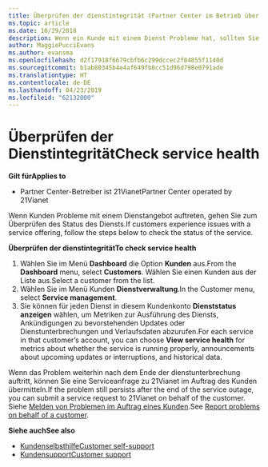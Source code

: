 ```yaml
---
title: Überprüfen der dienstintegrität (Partner Center im Betrieb über 21Vianet)
ms.topic: article
ms.date: 10/29/2018
description: Wenn ein Kunde mit einem Dienst Probleme hat, sollten Sie zuerst die Dienstintegrität überprüfen.
author: MaggiePucciEvans
ms.author: evansma
ms.openlocfilehash: d2f17918f6679cbfb6c299dccec2f84855f1140d
ms.sourcegitcommit: b1ab80345b4e4af649fb8cc51d96d798e0791ade
ms.translationtype: HT
ms.contentlocale: de-DE
ms.lasthandoff: 04/23/2019
ms.locfileid: "62132000"
---
```

# <a name="check-service-health"></a><span data-ttu-id="1d6d8-103">Überprüfen der Dienstintegrität</span><span class="sxs-lookup"><span data-stu-id="1d6d8-103">Check service health</span></span>

<span data-ttu-id="1d6d8-104">**Gilt für**</span><span class="sxs-lookup"><span data-stu-id="1d6d8-104">**Applies to**</span></span>

-   <span data-ttu-id="1d6d8-105">Partner Center-Betreiber ist 21Vianet</span><span class="sxs-lookup"><span data-stu-id="1d6d8-105">Partner Center operated by 21Vianet</span></span>


<span data-ttu-id="1d6d8-106">Wenn Kunden Probleme mit einem Dienstangebot auftreten, gehen Sie zum Überprüfen des Status des Diensts.</span><span class="sxs-lookup"><span data-stu-id="1d6d8-106">If customers experience issues with a service offering, follow the steps below to check the status of the service.</span></span>

<span data-ttu-id="1d6d8-107">**Überprüfen der dienstintegrität**</span><span class="sxs-lookup"><span data-stu-id="1d6d8-107">**To check service health**</span></span>

1.  <span data-ttu-id="1d6d8-108">Wählen Sie im Menü **Dashboard** die Option **Kunden** aus.</span><span class="sxs-lookup"><span data-stu-id="1d6d8-108">From the **Dashboard** menu, select **Customers**.</span></span> <span data-ttu-id="1d6d8-109">Wählen Sie einen Kunden aus der Liste aus.</span><span class="sxs-lookup"><span data-stu-id="1d6d8-109">Select a customer from the list.</span></span>
2.  <span data-ttu-id="1d6d8-110">Wählen Sie im Menü Kunden **Dienstverwaltung**.</span><span class="sxs-lookup"><span data-stu-id="1d6d8-110">In the Customer menu, select **Service management**.</span></span>
3.  <span data-ttu-id="1d6d8-111">Sie können für jeden Dienst in diesem Kundenkonto **Dienststatus anzeigen** wählen, um Metriken zur Ausführung des Diensts, Ankündigungen zu bevorstehenden Updates oder Dienstunterbrechungen und Verlaufsdaten abzurufen.</span><span class="sxs-lookup"><span data-stu-id="1d6d8-111">For each service in that customer’s account, you can choose **View service health** for metrics about whether the service is running properly, announcements about upcoming updates or interruptions, and historical data.</span></span>

<span data-ttu-id="1d6d8-112">Wenn das Problem weiterhin nach dem Ende der dienstunterbrechung auftritt, können Sie eine Serviceanfrage zu 21Vianet im Auftrag des Kunden übermitteln.</span><span class="sxs-lookup"><span data-stu-id="1d6d8-112">If the problem still persists after the end of the service outage, you can submit a service request to 21Vianet on behalf of the customer.</span></span> <span data-ttu-id="1d6d8-113">Siehe [Melden von Problemen im Auftrag eines Kunden](report-problems-on-behalf-of-a-customer.md).</span><span class="sxs-lookup"><span data-stu-id="1d6d8-113">See [Report problems on behalf of a customer](report-problems-on-behalf-of-a-customer.md).</span></span>

<span data-ttu-id="1d6d8-114">**Siehe auch**</span><span class="sxs-lookup"><span data-stu-id="1d6d8-114">**See also**</span></span>

-   [<span data-ttu-id="1d6d8-115">Kundenselbsthilfe</span><span class="sxs-lookup"><span data-stu-id="1d6d8-115">Customer self-support</span></span>](customer-self-support.md)
-   [<span data-ttu-id="1d6d8-116">Kundensupport</span><span class="sxs-lookup"><span data-stu-id="1d6d8-116">Customer support</span></span>](customer-support.md)